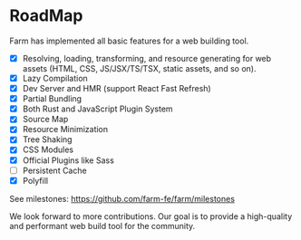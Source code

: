 # RoadMap

Farm has implemented all basic features for a web building tool.

- [x] Resolving, loading, transforming, and resource generating for web assets (HTML, CSS, JS/JSX/TS/TSX, static assets, and so on).
- [x] Lazy Compilation
- [x] Dev Server and HMR (support React Fast Refresh)
- [x] Partial Bundling
- [x] Both Rust and JavaScript Plugin System
- [x] Source Map
- [x] Resource Minimization
- [x] Tree Shaking
- [x] CSS Modules
- [x] Official Plugins like Sass
- [ ] Persistent Cache
- [x] Polyfill

See milestones: https://github.com/farm-fe/farm/milestones

We look forward to more contributions. Our goal is to provide a high-quality and performant web build tool for the community.
